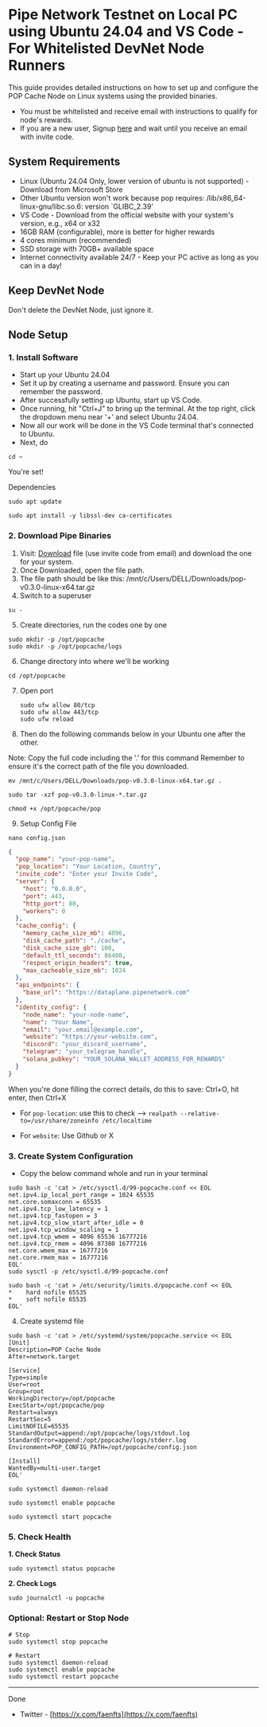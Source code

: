 # Pipe Network Testnet on Local PC using Ubuntu 24.04 and VS Code - For Whitelisted DevNet Node Runners

This guide provides detailed instructions on how to set up and configure the POP Cache Node on Linux systems using the provided binaries.

* You must be whitelisted and receive email with instructions to qualify for node's rewards.
* If you are a new user, Signup [here](https://airtable.com/apph9N7T0WlrPqnyc/pagSLmmUFNFbnKVZh/form) and wait until you receive an email with invite code.

## System Requirements

* Linux (Ubuntu 24.04 Only, lower version of ubuntu is not supported) - Download from Microsoft Store
* Other Ubuntu version won't work because pop requires: /lib/x86_64-linux-gnu/libc.so.6: version `GLIBC_2.39'
* VS Code - Download from the official website with your system's version, e.g., x64 or x32
* 16GB RAM (configurable), more is better for higher rewards
* 4 cores minimum (recommended)
* SSD storage with 70GB+ available space
* Internet connectivity available 24/7 - Keep your PC active as long as you can in a day!

## Keep DevNet Node

Don't delete the DevNet Node, just ignore it.

## Node Setup

### 1. Install Software

* Start up your Ubuntu 24.04
* Set it up by creating a username and password. Ensure you can remember the password.
* After successfully setting up Ubuntu, start up VS Code.
* Once running, hit "Ctrl+J" to bring up the terminal. At the top right, click the dropdown menu near '+' and select Ubuntu 24.04.
* Now all our work will be done in the VS Code terminal that's connected to Ubuntu.
* Next, do

```
cd ~
```

You're set!

Dependencies

```
sudo apt update
```

```
sudo apt install -y libssl-dev ca-certificates
```

### 2. Download Pipe Binaries

1. Visit: [Download](https://download.pipe.network/) file (use invite code from email) and download the one for your system.
2. Once Downloaded, open the file path.
3. The file path should be like this: /mnt/c/Users/DELL/Downloads/pop-v0.3.0-linux-x64.tar.gz
4. Switch to a superuser

```
su -
```
5. Create directories, run the codes one by one

```
sudo mkdir -p /opt/popcache
sudo mkdir -p /opt/popcache/logs
```

6. Change directory into where we'll be working

```
cd /opt/popcache
```
7. Open port
   ```
   sudo ufw allow 80/tcp
   sudo ufw allow 443/tcp
   sudo ufw reload
   ```
8. Then do the following commands below in your Ubuntu one after the other.

Note: Copy the full code including the '.' for this command
Remember to ensure it's the correct path of the file you downloaded.
```
mv /mnt/c/Users/DELL/Downloads/pop-v0.3.0-linux-x64.tar.gz .
```

```
sudo tar -xzf pop-v0.3.0-linux-*.tar.gz
```

```
chmod +x /opt/popcache/pop
```

9. Setup Config File

```
nano config.json
```

```json
{
  "pop_name": "your-pop-name",
  "pop_location": "Your Location, Country",
  "invite_code": "Enter your Invite Code",
  "server": {
    "host": "0.0.0.0",
    "port": 443,
    "http_port": 80,
    "workers": 0
  },
  "cache_config": {
    "memory_cache_size_mb": 4096,
    "disk_cache_path": "./cache",
    "disk_cache_size_gb": 100,
    "default_ttl_seconds": 86400,
    "respect_origin_headers": true,
    "max_cacheable_size_mb": 1024
  },
  "api_endpoints": {
    "base_url": "https://dataplane.pipenetwork.com"
  },
  "identity_config": {
    "node_name": "your-node-name",
    "name": "Your Name",
    "email": "your.email@example.com",
    "website": "https://your-website.com",
    "discord": "your_discord_username",
    "telegram": "your_telegram_handle",
    "solana_pubkey": "YOUR_SOLANA_WALLET_ADDRESS_FOR_REWARDS"
  }
}
```

When you're done filling the correct details, do this to save: Ctrl+O, hit enter, then Ctrl+X


* For `pop-location`: use this to check --> `realpath --relative-to=/usr/share/zoneinfo /etc/localtime`

* For `website`: Use Github or X

### 3. Create System Configuration

* Copy the below command whole and run in your terminal

```
sudo bash -c 'cat > /etc/sysctl.d/99-popcache.conf << EOL
net.ipv4.ip_local_port_range = 1024 65535
net.core.somaxconn = 65535
net.ipv4.tcp_low_latency = 1
net.ipv4.tcp_fastopen = 3
net.ipv4.tcp_slow_start_after_idle = 0
net.ipv4.tcp_window_scaling = 1
net.ipv4.tcp_wmem = 4096 65536 16777216
net.ipv4.tcp_rmem = 4096 87380 16777216
net.core.wmem_max = 16777216
net.core.rmem_max = 16777216
EOL'
sudo sysctl -p /etc/sysctl.d/99-popcache.conf
```

```
sudo bash -c 'cat > /etc/security/limits.d/popcache.conf << EOL
*    hard nofile 65535
*    soft nofile 65535
EOL'
```

4. Create systemd file

```
sudo bash -c 'cat > /etc/systemd/system/popcache.service << EOL
[Unit]
Description=POP Cache Node
After=network.target

[Service]
Type=simple
User=root
Group=root
WorkingDirectory=/opt/popcache
ExecStart=/opt/popcache/pop
Restart=always
RestartSec=5
LimitNOFILE=65535
StandardOutput=append:/opt/popcache/logs/stdout.log
StandardError=append:/opt/popcache/logs/stderr.log
Environment=POP_CONFIG_PATH=/opt/popcache/config.json

[Install]
WantedBy=multi-user.target
EOL'
```

```
sudo systemctl daemon-reload
```

```
sudo systemctl enable popcache
```

```
sudo systemctl start popcache
```

### 5. Check Health

**1. Check Status**

```
sudo systemctl status popcache
```

**2. Check Logs**

```
sudo journalctl -u popcache
```

### Optional: Restart or Stop Node

```
# Stop
sudo systemctl stop popcache

# Restart
sudo systemctl daemon-reload
sudo systemctl enable popcache
sudo systemctl restart popcache
```

---

Done

* Twitter - [https://x.com/faenfts](https://x.com/faenfts)
